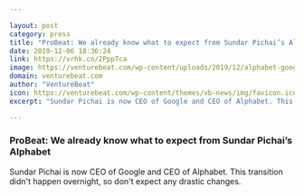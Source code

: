 ```yaml
---

layout: post
category: press
title: "ProBeat: We already know what to expect from Sundar Pichai’s Alphabet"
date: 2019-12-06 18:36:24
link: https://vrhk.co/2PppTca
image: https://venturebeat.com/wp-content/uploads/2019/12/alphabet-google-googlebet.png?w=1200&strip=all
domain: venturebeat.com
author: "VentureBeat"
icon: https://venturebeat.com/wp-content/themes/vb-news/img/favicon.ico
excerpt: "Sundar Pichai is now CEO of Google and CEO of Alphabet. This transition didn't happen overnight, so don't expect any drastic changes."

---
```


### ProBeat: We already know what to expect from Sundar Pichai’s Alphabet

Sundar Pichai is now CEO of Google and CEO of Alphabet. This transition didn't happen overnight, so don't expect any drastic changes.